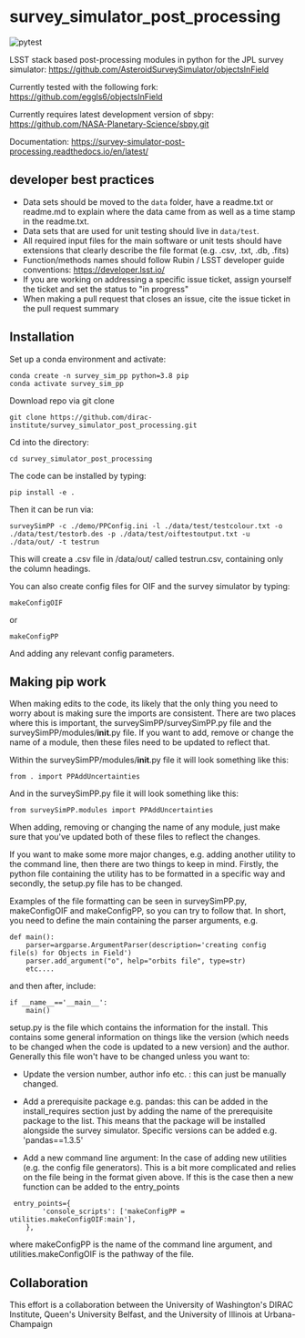 # survey_simulator_post_processing

<!-- [![Build Status](https://travis-ci.org/dirac-institute/survey_simulator_post_processing.svg?branch=master)](https://travis-ci.org/dirac-institute/survey_simulator_post_processing) -->

![pytest](https://github.com/dirac-institute/survey_simulator_post_processing/actions/workflows/pytest.yml/badge.svg)

LSST stack based post-processing modules in python for the JPL survey simulator: https://github.com/AsteroidSurveySimulator/objectsInField

Currently tested with the following fork: https://github.com/eggls6/objectsInField

Currently requires latest development version of sbpy: https://github.com/NASA-Planetary-Science/sbpy.git

Documentation: https://survey-simulator-post-processing.readthedocs.io/en/latest/

## developer best practices
* Data sets should be moved to the `data` folder, have a readme.txt or readme.md to explain where the data came from as well as a time stamp in the readme.txt.
* Data sets that are used for unit testing should live in `data/test`.  
* All required input files for the main software or unit tests should have extensions that clearly describe the file format (e.g. .csv, .txt, .db, .fits)
* Function/methods names should follow Rubin / LSST developer guide conventions: https://developer.lsst.io/
* If you are working on addressing a specific issue ticket, assign yourself the ticket and set the status to "in progress"
* When making a pull request that closes an issue, cite the issue ticket in the pull request summary

## Installation
Set up a conda environment and activate:
```
conda create -n survey_sim_pp python=3.8 pip
conda activate survey_sim_pp
```
Download repo via git clone

```
git clone https://github.com/dirac-institute/survey_simulator_post_processing.git
```

Cd into the directory:
```
cd survey_simulator_post_processing
```

The code can be installed by typing:
```
pip install -e .
```


Then it can be run via:
```
surveySimPP -c ./demo/PPConfig.ini -l ./data/test/testcolour.txt -o ./data/test/testorb.des -p ./data/test/oiftestoutput.txt -u ./data/out/ -t testrun
```

This will create a .csv file in /data/out/ called testrun.csv, containing only the column headings.


You can also create config files for OIF and the survey simulator by typing:
```
makeConfigOIF
```
or
```
makeConfigPP
```
And adding any relevant config parameters.


## Making pip work
When making edits to the code, its likely that the only thing you need to worry about is making sure the imports are consistent. There are two places where this is important, the surveySimPP/surveySimPP.py file and the surveySimPP/modules/__init__.py file. If you want to add, remove or change the name of a module, then these files need to be updated to reflect that. 

Within the surveySimPP/modules/__init__.py file it will look something like this:
```
from . import PPAddUncertainties
```
And in the surveySimPP.py file it will look something like this:
```
from surveySimPP.modules import PPAddUncertainties
```
When adding, removing or changing the name of any module, just make sure that you've updated both of these files to reflect the changes.


If you want to make some more major changes, e.g. adding another utility to the command line, then there are two things to keep in mind. Firstly, the python file containing the utility has to be formatted in a specific way and secondly, the setup.py file has to be changed.

Examples of the file formatting can be seen in surveySimPP.py, makeConfigOIF and makeConfigPP, so you can try to follow that. In short, you need to define the main containing the parser arguments, e.g. 

```
def main():
    parser=argparse.ArgumentParser(description='creating config file(s) for Objects in Field')
    parser.add_argument("o", help="orbits file", type=str)
    etc....
```

and then after, include:
```
if __name__=='__main__':
    main()
```

setup.py is the file which contains the information for the install. This contains some general information on things like the version (which needs to be changed when the code is updated to a new version) and the author. Generally this file won't have to be changed unless you want to:

- Update the version number, author info etc. : this can just be manually changed.

- Add a prerequisite package e.g. pandas: this can be added in the install_requires section just by adding the name of the prerequisite package to the list. This means that the package will be installed alongside the survey simulator. Specific versions can be added e.g. 'pandas==1.3.5'

- Add a new command line argument: In the case of adding new utilities (e.g. the config file generators). This is a bit more complicated and relies on the file being in the format given above. If this is the case then a new function can be added to the entry_points

```          
 entry_points={
        'console_scripts': ['makeConfigPP = utilities.makeConfigOIF:main'],
    },
```
where makeConfigPP is the name of the command line argument, and utilities.makeConfigOIF is the pathway of the file.

## Collaboration
This effort is a collaboration between the University of Washington's DIRAC Institute, Queen's University Belfast, and the University of Illinois at Urbana-Champaign

